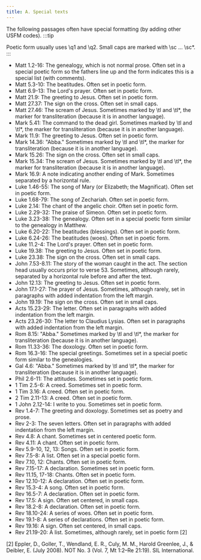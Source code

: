 ```yaml
---
title: A. Special texts
---
```

The following passages often have special formatting (by adding other USFM codes). :::tip

Poetic form usually uses \q1 and \q2. Small caps are marked with \sc … \sc*.
:::


-  Matt 1.2-16: The genealogy, which is not normal prose. Often set in a special poetic form so the fathers line up and the form indicates this is a special list (with comments).
-  Matt 5.3-10: The beatitudes. Often set in poetic form.
-  Matt 6.9-13: The Lord's prayer. Often set in poetic form.
-  Matt 21.9: The greeting to Jesus. Often set in poetic form.
-  Matt 27.37: The sign on the cross. Often set in small caps.
-  Matt 27.46: The scream of Jesus. Sometimes marked by \\tl and \\tl\*, the marker for transliteration (because it is in another language).
-  Mark 5.41: The command to the dead girl. Sometimes marked by \\tl and \\tl\*, the marker for transliteration (because it is in another language).
-  Mark 11.9: The greeting to Jesus. Often set in poetic form.
-  Mark 14.36: "Abba." Sometimes marked by \\tl and \\tl\*, the marker for transliteration (because it is in another language).
-  Mark 15.26: The sign on the cross. Often set in small caps.
-  Mark 15.34: The scream of Jesus. Sometimes marked by \\tl and \\tl\*, the marker for transliteration (because it is in another language).
-  Mark 16.9: A note indicating another ending of Mark. Sometimes separated by a horizontal rule.
-  Luke 1.46-55: The song of Mary (or Elizabeth; the Magnificat). Often set in poetic form.
-  Luke 1.68-79: The song of Zechariah. Often set in poetic form.
-  Luke 2.14: The chant of the angelic choir. Often set in poetic form.
-  Luke 2.29-32: The praise of Simeon. Often set in poetic form.
-  Luke 3.23-38: The genealogy. Often set in a special poetic form similar to the genealogy in Matthew.
-  Luke 6.20-22: The beatitudes (blessings). Often set in poetic form.
-  Luke 6.24-26: The beatitudes (woes). Often set in poetic form.
-  Luke 11.2-4: The Lord's prayer. Often set in poetic form.
-  Luke 19.38: The greeting to Jesus. Often set in poetic form.
-  Luke 23.38: The sign on the cross. Often set in small caps.
-  John 7.53-8.11: The story of the woman caught in the act. The section head usually occurs prior to verse 53. Sometimes, although rarely, separated by a horizontal rule before and after the text.
-  John 12.13: The greeting to Jesus. Often set in poetic form.
-  John 17.1-27: The prayer of Jesus. Sometimes, although rarely, set in paragraphs with added indentation from the left margin.
-  John 19.19: The sign on the cross. Often set in small caps.
-  Acts 15.23-29: The letter. Often set in paragraphs with added indentation from the left margin.
-  Acts 23.26-30: The letter to Claudius Lysias. Often set in paragraphs with added indentation from the left margin.
-  Rom 8.15: "Abba." Sometimes marked by \\tl and \\tl\*, the marker for transliteration (because it is in another language).
-  Rom 11.33-36: The doxology. Often set in poetic form.
-  Rom 16.3-16: The special greetings. Sometimes set in a special poetic form similar to the genealogies.
-  Gal 4.6: "Abba." Sometimes marked by \\tl and \\tl\*, the marker for transliteration (because it is in another language).
-  Phil 2.6-11: The attitudes. Sometimes set in poetic form.
-  1 Tim 2.5-6: A creed. Sometimes set in poetic form.
-  1 Tim 3.16: A creed. Often set in poetic form.
-  2 Tim 2.11-13: A creed. Often set in poetic form.
-  1 John 2.12-14: I write to you. Sometimes set in poetic form.
-  Rev 1.4-7: The greeting and doxology. Sometimes set as poetry and prose.
-  Rev 2-3: The seven letters. Often set in paragraphs with added indentation from the left margin.
-  Rev 4.8: A chant. Sometimes set in centered poetic form.
-  Rev 4.11: A chant. Often set in poetic form.
-  Rev 5.9-10, 12, 13: Songs. Often set in poetic form.
-  Rev 7.5-8: A list. Often set in a special poetic form.
-  Rev 7.10, 12: Chants. Often set in poetic form.
-  Rev 7.15-17: A declaration. Sometimes set in poetic form.
-  Rev 11.15, 17-18: Chants. Often set in poetic form.
-  Rev 12.10-12: A declaration. Often set in poetic form.
-  Rev 15.3-4: A song. Often set in poetic form.
-  Rev 16.5-7: A declaration. Often set in poetic form.
-  Rev 17.5: A sign. Often set centered, in small caps.
-  Rev 18.2-8: A declaration. Often set in poetic form.
-  Rev 18.10-24: A series of woes. Often set in poetic form.
-  Rev 19.1-8: A series of declarations. Often set in poetic form.
-  Rev 19.16: A sign. Often set centered, in small caps.
-  Rev 21.19-20: A list. Sometimes, although rarely, set in poetic form [2]

[2] Eppler, D., Goller, T., Wendland, E. R., Culy, M. M., Harold Greenlee, J., & Deibler, E. (July 2008). NOT No. 3 (Vol. 7, Mt 1:2–Re 21:19). SIL International.
